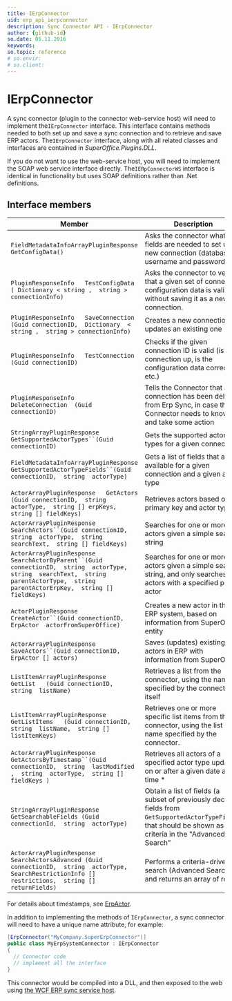 ```yaml
---
title: IErpConnector
uid: erp_api_ierpconnector
description: Sync Connector API - IErpConnector
author: {github-id}
so.date: 05.11.2016
keywords:
so.topic: reference
# so.envir:
# so.client:
---
```


# IErpConnector

A sync connector (plugin to the connector web-service host) will need to implement the`IErpConnector` interface. This interface contains methods needed to both set up and save a sync connection and to retrieve and save ERP actors. The`IErpConnector` interface, along with all related classes and interfaces are contained in *SuperOffice.Plugins.DLL*.

If you do not want to use the web-service host, you will need to implement the SOAP web service interface directly. The`IERpConnectorWS` interface is identical in functionality but uses SOAP definitions rather than .Net definitions.

## Interface members

| Member | Description |
|---|---|
| `FieldMetadataInfoArrayPluginResponse  GetConfigData()` | Asks the connector what fields are needed to set up a new connection (database, username and password) |
| `PluginResponseInfo   TestConfigData   ( Dictionary < string ,  string > connectionInfo)` | Asks the connector to verify that a given set of connection configuration data is valid, without saving it as a new connection. |
| `PluginResponseInfo   SaveConnection   (Guid connectionID,  Dictionary  < string ,  string > connectionInfo)` | Creates a new connection, or updates an existing one |
| `PluginResponseInfo   TestConnection   (Guid connectionID)` | Checks if the given connection ID is valid (is the connection up, is the configuration data correct, etc.) |
| `PluginResponseInfo   DeleteConnection  (Guid connectionID)` | Tells the Connector that a connection has been deleted from Erp Sync, in case the Connector needs to know and take some action |
| `StringArrayPluginResponse   GetSupportedActorTypes``(Guid connectionID)` | Gets the supported actor types for a given connection |
| `FieldMetadataInfoArrayPluginResponse   GetSupportedActorTypeFields``(Guid connectionID,  string  actorType)` | Gets a list of fields that are available for a given connection and a given actor type |
| `ActorArrayPluginResponse   GetActors   (Guid connectionID,  string  actorType,  string [] erpKeys,  string [] fieldKeys)` | Retrieves actors based on primary key and actor type |
| `ActorArrayPluginResponse   SearchActors``(Guid connectionID,  string  actorType,  string  searchText,  string [] fieldKeys)` | Searches for one or more actors given a simple search string |
| `ActorArrayPluginResponse   SearchActorByParent``(Guid connectionID,  string  actorType, string  searchText,  string  parentActorType,  string  parentActorErpKey,  string [] fieldKeys)` | Searches for one or more actors given a simple search string, and only searches for actors with a specified parent actor |
| `ActorPluginResponse   CreateActor``(Guid connectionID,  ErpActor  actorFromSuperOffice)` | Creates a new actor in the ERP system, based on information from SuperOffice entity |
| `ActorArrayPluginResponse   SaveActors``(Guid connectionID,  ErpActor [] actors)` | Saves (updates) existing actors in ERP with information from SuperOffice |
| `ListItemArrayPluginResponse   GetList   (Guid connectionID,  string  listName)` | Retrieves a list from the connector, using the name specified by the connector itself |
| `ListItemArrayPluginResponse   GetListItems   (Guid connectionID,  string  listName,  string [] listItemKeys)` | Retrieves one or more specific list items from the connector, using the list name specified by the connector. |
| `ActorArrayPluginResponse   GetActorsByTimestamp``(Guid connectionID,  string  lastModified ,  string  actorType,  string [] fieldKeys )` | Retrieves all actors of a specified actor type updated on or after a given date and time * |
| `StringArrayPluginResponse   GetSearchableFields (Guid connectionId,  string  actorType)` | Obtain a list of fields (a subset of previously  declared fields from `GetSupportedActorTypeFields`, that should be shown as criteria in the "Advanced Search" |
| `ActorArrayPluginResponse   SearchActorsAdvanced (Guid connectionID,  string  actorType,  SearchRestrictionInfo [] restrictions,  string [] returnFields)` | Performs a criteria-driven search (Advanced Search) and returns an array of rows |

For details about timestamps, see [ErpActor][1].

In addition to implementing the methods of `IErpConnector`, a sync connector will need to have a unique name attribute, for example:

```csharp
[ErpConnector("MyCompany.SuperErpConnector")]
public class MyErpSystemConnector : IErpConnector
{
  // Connector code
  // implement all the interface
}
```

This connector would be compiled into a DLL, and then exposed to the web using [the WCF ERP sync service host][2].

<!-- Referenced links -->
[1]: erp-actor-carrier.md
[2]: ../architecture/wcf-host.md
